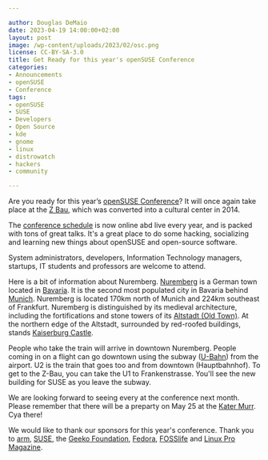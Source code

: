 ```yaml
---

author: Douglas DeMaio 
date: 2023-04-19 14:00:00+02:00
layout: post
image: /wp-content/uploads/2023/02/osc.png
license: CC-BY-SA-3.0
title: Get Ready for this year's openSUSE Conference
categories:
- Announcements
- openSUSE
- Conference
tags:
- openSUSE
- SUSE
- Developers
- Open Source
- kde
- gnome
- linux
- distrowatch
- hackers
- community

---
```


Are you ready for this year’s [openSUSE Conference](https://events.opensuse.org/conferences/oSC23)? It will once again take place at the [Z Bau](//z-bau.com/haus), which was converted into a cultural center in 2014.

The [conference schedule](https://events.opensuse.org/conferences/oSC23/schedule) is now online abd live every year, and is packed with tons of great talks. It's a great place to do some hacking, socializing and learning new things about openSUSE and open-source software. 

System administrators, developers, Information Technology managers, startups, IT students and professors are welcome to attend. 

Here is a bit of information about Nuremberg. [Nuremberg](https://en.wikipedia.org/wiki/Nuremberg) is a German town located in [Bavaria](https://en.wikipedia.org/wiki/Bavaria). It is the second most populated city in Bavaria behind [Munich](https://en.wikipedia.org/wiki/Munich). Nuremberg is located 170km north of Munich and 224km southeast of Frankfurt. Nuremberg is distinguished by its medieval architecture, including the fortifications and stone towers of its [Altstadt (Old Town)](//wikitravel.org/en/Nuremberg). At the northern edge of the Altstadt, surrounded by red-roofed buildings, stands [Kaiserburg Castle](https://en.wikipedia.org/wiki/Nuremberg_Castle).

People who take the train will arrive in downtown Nuremberg. People coming in on a flight can go downtown using the subway ([U-Bahn](//www.vgn.de/en/airport)) from the airport. U2 is the train that goes too and from downtown (Hauptbahnhof). To get to the Z-Bau, you can take the U1 to Frankenstrasse. You'll see the new building for SUSE as you leave the subway. 

We are looking forward to seeing every at the conference next month. Please remember that there will be a preparty on May 25 at the [Kater Murr](//kater-murr.com/). Cya there!

We would like to thank our sponsors for this year's conference. Thank you to [arm](https://www.arm.com/), [SUSE](https://www.suse.com/), the [Geeko Foundation](https://geekos.org/), [Fedora](https://fedoraproject.org/), [FOSSlife](https://www.fosslife.org/) and [Linux Pro Magazine](http://www.linux-magazine.com/).

<meta name="openSUSE, Tumbleweed, Developers, sysadmin, user, Open Source, rolling release, gamers, superuser, distrowatch, hacker, Linux, Kernel, systemd, gnome" content="HTML,CSS,XML,JavaScript">
